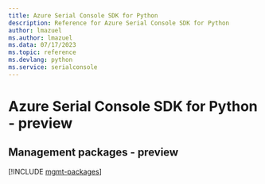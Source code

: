 ```yaml
---
title: Azure Serial Console SDK for Python
description: Reference for Azure Serial Console SDK for Python
author: lmazuel
ms.author: lmazuel
ms.data: 07/17/2023
ms.topic: reference
ms.devlang: python
ms.service: serialconsole
---
```

# Azure Serial Console SDK for Python - preview

## Management packages - preview
[!INCLUDE [mgmt-packages](serial-console-mgmt-index.md)]